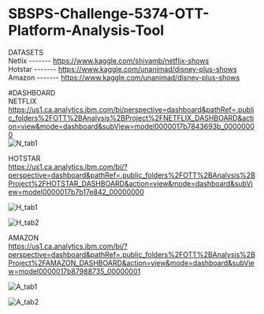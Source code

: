 # SBSPS-Challenge-5374-OTT-Platform-Analysis-Tool
DATASETS <br />
Netlix   -------        https://www.kaggle.com/shivamb/netflix-shows <br />
Hotstar  -------        https://www.kaggle.com/unanimad/disney-plus-shows <br />
Amazon   -------        https://www.kaggle.com/unanimad/disney-plus-shows <br />
   
#DASHBOARD <br />
NETFLIX <br />
https://us1.ca.analytics.ibm.com/bi/perspective=dashboard&pathRef=.public_folders%2FOTT%2BAnalysis%2BProject%2FNETFLIX_DASHBOARD&action=view&mode=dashboard&subView=model0000017b7843693b_00000000 <br />
    ![N_tab1](https://user-images.githubusercontent.com/79205760/131548636-db365598-e1ca-4f2a-bb26-8355fb308ab2.png) <br />
    
   
    


HOTSTAR <br />
https://us1.ca.analytics.ibm.com/bi/?perspective=dashboard&pathRef=.public_folders%2FOTT%2BAnalysis%2BProject%2FHOTSTAR_DASHBOARD&action=view&mode=dashboard&subView=model0000017b7b17e842_00000000 <br />

![H_tab1](https://user-images.githubusercontent.com/79205760/131548924-87f5de0c-e0b6-48e1-b8f3-c2b81753ac07.png) <br />

![H_tab2](https://user-images.githubusercontent.com/79205760/131548970-041750de-611f-45c4-a174-d3d918e0106b.png) <br />

AMAZON <br />
https://us1.ca.analytics.ibm.com/bi/?perspective=dashboard&pathRef=.public_folders%2FOTT%2BAnalysis%2BProject%2FAMAZON_DASHBOARD&action=view&mode=dashboard&subView=model0000017b87988735_00000001 <br />

![A_tab1](https://user-images.githubusercontent.com/79205760/131549057-c98ebc61-0660-4941-8cb3-0d2ced199906.png) <br />

![A_tab2](https://user-images.githubusercontent.com/79205760/131549077-911333b5-0af7-4744-8b74-3746983c54cf.png) <br />


    
    

